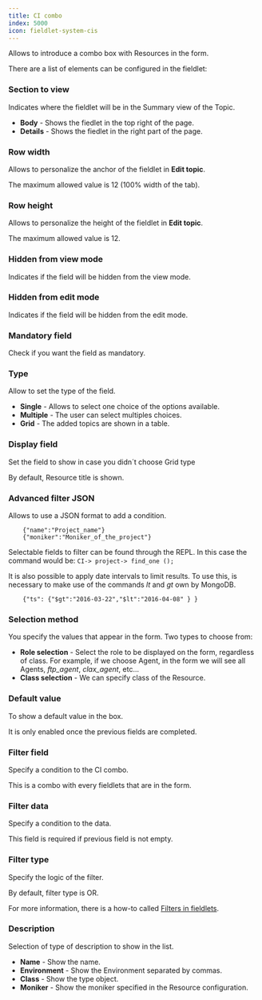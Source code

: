 ```yaml
---
title: CI combo
index: 5000
icon: fieldlet-system-cis
---
```


Allows to introduce a combo box with Resources in the form.

There are a list of elements can be configured in the fieldlet:

### Section to view

Indicates where the fieldlet will be in the Summary view of the Topic.

- **Body** - Shows the fiedlet in the top right of the page.
- **Details** - Shows the fiedlet in the right part of the page.

### Row width

Allows to personalize the anchor of the fieldlet in **Edit topic**.

The maximum allowed value is 12 (100% width of the tab).

### Row height

Allows to personalize the height of the fieldlet in **Edit topic**.

The maximum allowed value is 12.

### Hidden from view mode

Indicates if the field will be hidden from the view mode.

### Hidden from edit mode

Indicates if the field will be hidden from the edit mode.

### Mandatory field

Check if you want the field as mandatory.

### Type

Allow to set the type of the field.

- **Single** - Allows to select one choice of the options available.
- **Multiple** - The user can select multiples choices.
- **Grid** - The added topics are shown in a table.


### Display field

Set the field to show in case you didn´t choose Grid type

By default, Resource title is shown.

### Advanced filter JSON

Allows to use a JSON format to add a condition.

        {"name":"Project_name"}
        {"moniker":"Moniker_of_the_project"}


Selectable fields to filter can be found through the REPL. In this case the command would be: `CI-> project-> find_one
();`

It is also possible to apply date intervals to limit results. To use this, is necessary to make use of the commands *lt*
and *gt* own by MongoDB.

        {"ts": {"$gt":"2016-03-22","$lt":"2016-04-08" } }

### Selection method

You specify the values that appear in the form. Two types to choose from:

- **Role selection** - Select the role to be displayed on the form, regardless of class. For example, if we choose
  Agent, in the form we will see all Agents, *ftp_agent*, *clax_agent*, etc...
- **Class selection** - We can specify class of the Resource.

### Default value

To show a default value in the box.

It is only enabled once the previous fields are completed.

### Filter field

Specify a condition to the CI combo.

This is a combo with every fieldlets that are in the form.

### Filter data

Specify a condition to the data.

This field is required if previous field is not empty.

### Filter type

Specify the logic of the filter.

By default, filter type is OR.

For more information, there is a how-to called [Filters in fieldlets](/how-to/filter-fieldlet).

### Description

Selection of type of description to show in the list.

- **Name** - Show the name.
- **Environment** - Show the Environment separated by commas.
- **Class** - Show the type object.
- **Moniker** - Show the moniker specified in the Resource configuration.
